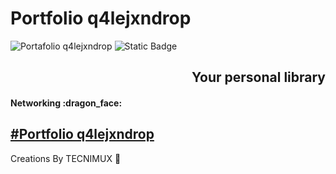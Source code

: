 # Portfolio q4lejxndrop

![Portafolio q4lejxndrop](https://res.cloudinary.com/dhohqtegc/image/upload/f_auto,q_auto/iw2wg5glclnygshpdxhd)
![Static Badge](https://img.shields.io/badge/Version-3.3.0-yellow?style=for-the-badge)
<h2 align="right">Your personal library</h2>
<h4>Networking :dragon_face:</h4>

## [#Portfolio q4lejxndrop](https://github.com/q4lejxndrop/q4lejxndrop.github.io)

Creations By TECNIMUX 💜
